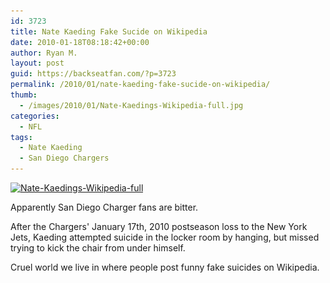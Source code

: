 ```yaml
---
id: 3723
title: Nate Kaeding Fake Sucide on Wikipedia
date: 2010-01-18T08:18:42+00:00
author: Ryan M.
layout: post
guid: https://backseatfan.com/?p=3723
permalink: /2010/01/nate-kaeding-fake-sucide-on-wikipedia/
thumb:
  - /images/2010/01/Nate-Kaedings-Wikipedia-full.jpg
categories:
  - NFL
tags:
  - Nate Kaeding
  - San Diego Chargers
---
```


<div class="entry">
  <p>
    <a href="/images/2010/01/Nate-Kaedings-Wikipedia-full.jpg"><img class="size-full wp-image-3721 alignnone" title="Nate-Kaedings-Wikipedia-full" src="/images/2010/01/Nate-Kaedings-Wikipedia-full.jpg" alt="Nate-Kaedings-Wikipedia-full" width="586" height="202" srcset="/images/2010/01/Nate-Kaedings-Wikipedia-full.jpg 977w, /images/2010/01/Nate-Kaedings-Wikipedia-full-300x103.jpg 300w" sizes="(max-width: 586px) 100vw, 586px" /></a>
  </p>

  <p>
    Apparently San Diego Charger fans are bitter.
  </p>

  <p>
    After the Chargers' January 17th, 2010 postseason loss to the New York Jets, Kaeding attempted suicide in the locker room by hanging, but missed trying to kick the chair from under himself.
  </p>

  <p>
    Cruel world we live in where people post funny fake suicides on Wikipedia.
  </p>
</div>
